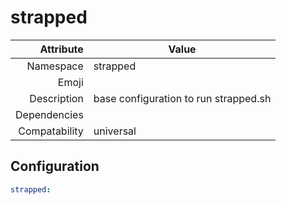 # strapped

| Attribute     | Value |
|--------------:|----|
| Namespace     | strapped |
| Emoji         |  |
| Description   | base configuration to run strapped.sh |
| Dependencies  |  |
| Compatability | universal  |

## Configuration

```yml
strapped:
```
